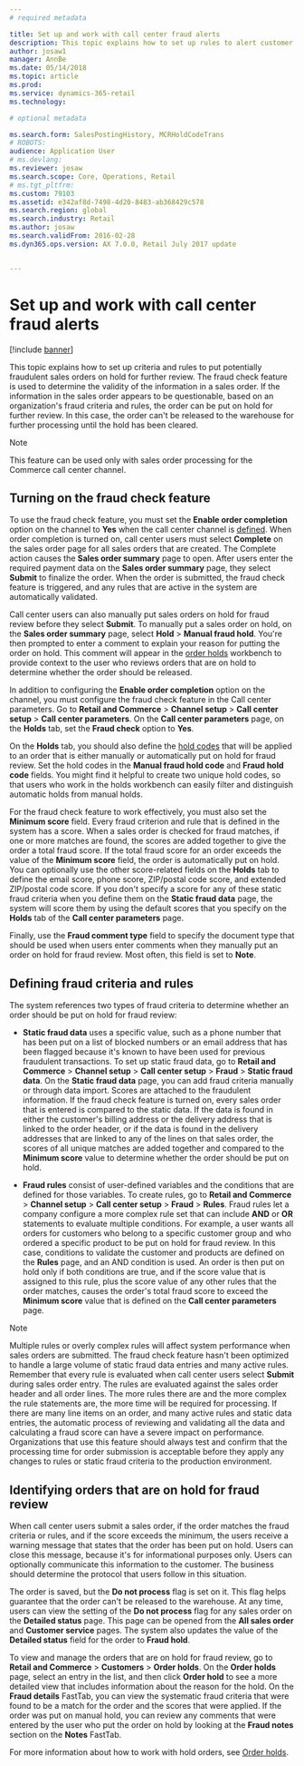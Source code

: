 ```yaml
---
# required metadata

title: Set up and work with call center fraud alerts
description: This topic explains how to set up rules to alert customer service representatives of potentially fraudulent information when orders are processed. You can define specific codes that are used to automatically or manually put suspicious orders on hold. 
author: josaw1
manager: AnnBe
ms.date: 05/14/2018
ms.topic: article
ms.prod: 
ms.service: dynamics-365-retail
ms.technology: 

# optional metadata

ms.search.form: SalesPostingHistory, MCRHoldCodeTrans
# ROBOTS: 
audience: Application User
# ms.devlang: 
ms.reviewer: josaw
ms.search.scope: Core, Operations, Retail
# ms.tgt_pltfrm: 
ms.custom: 79103
ms.assetid: e342af8d-7498-4d20-8483-ab368429c578
ms.search.region: global
ms.search.industry: Retail
ms.author: josaw
ms.search.validFrom: 2016-02-28
ms.dyn365.ops.version: AX 7.0.0, Retail July 2017 update


---
```


# Set up and work with call center fraud alerts

[!include [banner](includes/banner.md)]

This topic explains how to set up criteria and rules to put potentially fraudulent sales orders on hold for further review. The fraud check feature is used to determine the validity of the information in a sales order. If the information in the sales order appears to be questionable, based on an organization's fraud criteria and rules, the order can be put on hold for further review. In this case, the order can't be released to the warehouse for further processing until the hold has been cleared.

> [!NOTE]
> This feature can be used only with sales order processing for the Commerce call center channel.

## Turning on the fraud check feature

To use the fraud check feature, you must set the **Enable order completion** option on the channel to **Yes** when the call center channel is [defined](https://docs.microsoft.com/dynamics365/unified-operations/retail/set-up-order-processing-options). When order completion is turned on, call center users must select **Complete** on the sales order page for all sales orders that are created. The Complete action causes the **Sales order summary** page to open. After users enter the required payment data on the **Sales order summary** page, they select **Submit** to finalize the order. When the order is submitted, the fraud check feature is triggered, and any rules that are active in the system are automatically validated.

Call center users can also manually put sales orders on hold for fraud review before they select **Submit**. To manually put a sales order on hold, on the **Sales order summary** page, select **Hold** \> **Manual fraud hold**. You're then prompted to enter a comment to explain your reason for putting the order on hold. This comment will appear in the [order holds](https://docs.microsoft.com/dynamics365/unified-operations/retail/work-with-order-holds) workbench to provide context to the user who reviews orders that are on hold to determine whether the order should be released.

In addition to configuring the **Enable order completion** option on the channel, you must configure the fraud check feature in the Call center parameters. Go to **Retail and Commerce** \> **Channel setup** \> **Call center setup** \> **Call center parameters**. On the **Call center parameters** page, on the **Holds** tab, set the **Fraud check** option to **Yes**.

On the **Holds** tab, you should also define the [hold codes](https://docs.microsoft.com/dynamics365/unified-operations/retail/work-with-order-holds) that will be applied to an order that is either manually or automatically put on hold for fraud review. Set the hold codes in the **Manual fraud hold code** and **Fraud hold code** fields. You might find it helpful to create two unique hold codes, so that users who work in the holds workbench can easily filter and distinguish automatic holds from manual holds.

For the fraud check feature to work effectively, you must also set the **Minimum score** field. Every fraud criterion and rule that is defined in the system has a score. When a sales order is checked for fraud matches, if one or more matches are found, the scores are added together to give the order a total fraud score. If the total fraud score for an order exceeds the value of the **Minimum score** field, the order is automatically put on hold. You can optionally use the other score-related fields on the **Holds** tab to define the email score, phone score, ZIP/postal code score, and extended ZIP/postal code score. If you don't specify a score for any of these static fraud criteria when you define them on the **Static fraud data** page, the system will score them by using the default scores that you specify on the **Holds** tab of the **Call center parameters** page.

Finally, use the **Fraud comment type** field to specify the document type that should be used when users enter comments when they manually put an order on hold for fraud review. Most often, this field is set to **Note**.

## Defining fraud criteria and rules

The system references two types of fraud criteria to determine whether an order should be put on hold for fraud review:

- **Static fraud data** uses a specific value, such as a phone number that has been put on a list of blocked numbers or an email address that has been flagged because it's known to have been used for previous fraudulent transactions. To set up static fraud data, go to **Retail and Commerce** \> **Channel setup** \> **Call center setup** \> **Fraud** \> **Static fraud data**. On the **Static fraud data** page, you can add fraud criteria manually or through data import. Scores are attached to the fraudulent information. If the fraud check feature is turned on, every sales order that is entered is compared to the static data. If the data is found in either the customer's billing address or the delivery address that is linked to the order header, or if the data is found in the delivery addresses that are linked to any of the lines on that sales order, the scores of all unique matches are added together and compared to the **Minimum score** value to determine whether the order should be put on hold.

- **Fraud rules** consist of user-defined variables and the conditions that are defined for those variables. To create rules, go to **Retail and Commerce** \> **Channel setup** \> **Call center setup** \> **Fraud** \> **Rules**. Fraud rules let a company configure a more complex rule set that can include **AND** or **OR** statements to evaluate multiple conditions. For example, a user wants all orders for customers who belong to a specific customer group and who ordered a specific product to be put on hold for fraud review. In this case, conditions to validate the customer and products are defined on the **Rules** page, and an AND condition is used. An order is then put on hold only if both conditions are true, and if the score value that is assigned to this rule, plus the score value of any other rules that the order matches, causes the order's total fraud score to exceed the **Minimum score** value that is defined on the **Call center parameters** page.

> [!NOTE]
> Multiple rules or overly complex rules will affect system performance when sales orders are submitted. The fraud check feature hasn't been optimized to handle a large volume of static fraud data entries and many active rules. Remember that every rule is evaluated when call center users select **Submit** during sales order entry. The rules are evaluated against the sales order header and all order lines. The more rules there are and the more complex the rule statements are, the more time will be required for processing. If there are many line items on an order, and many active rules and static data entries, the automatic process of reviewing and validating all the data and calculating a fraud score can have a severe impact on performance. Organizations that use this feature should always test and confirm that the processing time for order submission is acceptable before they apply any changes to rules or static fraud criteria to the production environment.

## Identifying orders that are on hold for fraud review

When call center users submit a sales order, if the order matches the fraud criteria or rules, and if the score exceeds the minimum, the users receive a warning message that states that the order has been put on hold. Users can close this message, because it's for informational purposes only. Users can optionally communicate this information to the customer. The business should determine the protocol that users follow in this situation.

The order is saved, but the **Do not process** flag is set on it. This flag helps guarantee that the order can't be released to the warehouse. At any time, users can view the setting of the **Do not process** flag for any sales order on the **Detailed status** page. This page can be opened from the **All sales order** and **Customer service** pages. The system also updates the value of the **Detailed status** field for the order to **Fraud hold**.

To view and manage the orders that are on hold for fraud review, go to **Retail and Commerce** \> **Customers** \> **Order holds**. On the **Order holds** page, select an entry in the list, and then click **Order hold** to see a more detailed view that includes information about the reason for the hold. On the **Fraud details** FastTab, you can view the systematic fraud criteria that were found to be a match for the order and the scores that were applied. If the order was put on manual hold, you can review any comments that were entered by the user who put the order on hold by looking at the **Fraud notes** section on the **Notes** FastTab.

For more information about how to work with hold orders, see [Order holds](https://docs.microsoft.com/dynamics365/unified-operations/retail/work-with-order-holds).

